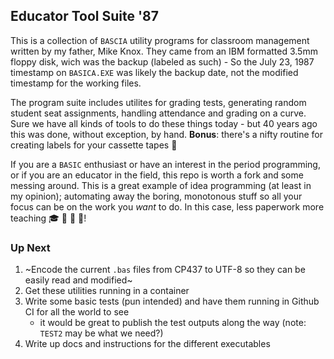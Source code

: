 ## Educator Tool Suite '87

This is a collection of `BASCIA` utility programs for classroom management written by my father, Mike Knox.
They came from an IBM formatted 3.5mm floppy disk, wich was the backup (labeled as such) - So the July 23, 1987 timestamp on `BASICA.EXE` was likely the backup date, not the modified timestamp for the working files.

The program suite includes utilites for grading tests, generating random student seat assignments, handling attendance and grading on a curve. Sure we have all kinds of tools to do these things today - but 40 years ago this was done, without exception, by hand. **Bonus**: there's a nifty routine for creating labels for your cassette tapes 📼

If you are a `BASIC` enthusiast or have an interest in the period programming, or if you are an educator in the field, this repo is worth a fork and some messing around.
This is a great example of idea programming (at least in my opinion); automating away the boring, monotonous stuff so all your focus can be on the work you _want_ to do. In this case, less paperwork more teaching 🎓 📖 🧠 🧪!

### Up Next
1. ~Encode the current `.bas` files from CP437 to UTF-8 so they can be easily read and modified~
2. Get these utilities running in a container
3. Write some basic tests (pun intended) and have them running in Github CI for all the world to see
    - it would be great to publish the test outputs along the way (note: `TEST2` may be what we need?)
4. Write up docs and instructions for the different executables
